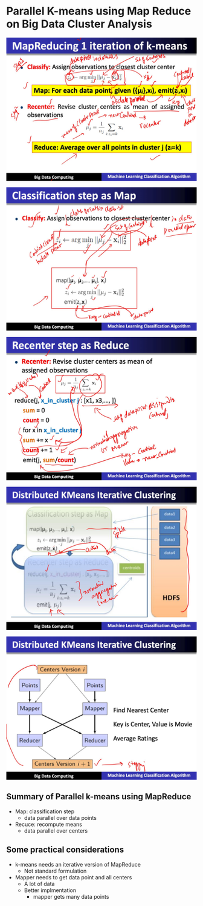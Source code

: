 # Parallel K-means using Map Reduce on Big Data Cluster Analysis

![image](../../media/Parallel-K-means-using-Map-Reduce-on-Big-Data-Cluster-Analysis-image1.jpg)

![image](../../media/Parallel-K-means-using-Map-Reduce-on-Big-Data-Cluster-Analysis-image2.jpg)

![image](../../media/Parallel-K-means-using-Map-Reduce-on-Big-Data-Cluster-Analysis-image3.jpg)

![image](../../media/Parallel-K-means-using-Map-Reduce-on-Big-Data-Cluster-Analysis-image4.jpg)

![image](../../media/Parallel-K-means-using-Map-Reduce-on-Big-Data-Cluster-Analysis-image5.jpg)

## Summary of Parallel k-means using MapReduce

- Map: classification step
  - data parallel over data points
- Recuce: recompute means
  - data parallel over centers

## Some practical considerations

- k-means needs an iterative version of MapReduce
  - Not standard formulation
- Mapper needs to get data point and all centers
  - A lot of data
  - Better implmentation
    - mapper gets many data points
